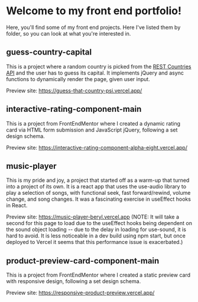 # Welcome to my front end portfolio!

Here, you'll find some of my front end projects. Here I've listed them by folder, so you can look at what you're interested in.

## guess-country-capital

This is a project where a random country is picked from the [REST Countries API](https://restcountries.com/) and the user has to guess its capital. It implements jQuery and async functions to dynamically render the page, given user input.

Preview site: https://guess-that-country-psi.vercel.app/

## interactive-rating-component-main

This is a project from FrontEndMentor where I created a dynamic rating card via HTML form submission and JavaScript jQuery, following a set design schema.

Preview site: https://interactive-rating-component-alpha-eight.vercel.app/

## music-player

This is my pride and joy, a project that started off as a warm-up that turned into a project of its own. It is a react app that uses the use-audio library to play a selection of songs, with functional seek, fast forward/rewind, volume change, and song changes. It was a fascinating exercise in useEffect hooks in React.

Preview site: https://music-player-beryl.vercel.app (NOTE: It will take a second for this page to load due to the useEffect hooks being dependent on the sound object loading -- due to the delay in loading for use-sound, it is hard to avoid. It is less noticeable in a dev build using npm start, but once deployed to Vercel it seems that this performance issue is exacerbated.)

## product-preview-card-component-main

This is a project from FrontEndMentor where I created a static preview card with responsive design, following a set design schema.

Preview site: https://responsive-product-preview.vercel.app/
